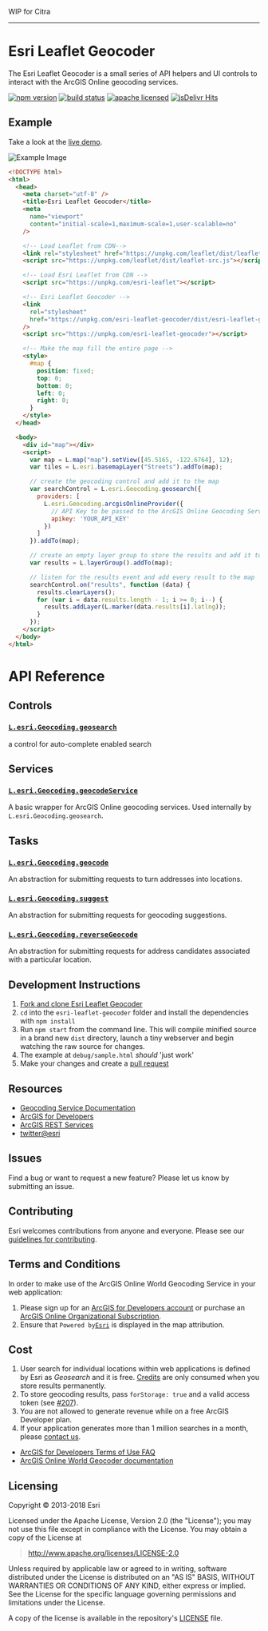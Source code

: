 WIP for Citra

---

# Esri Leaflet Geocoder

The Esri Leaflet Geocoder is a small series of API helpers and UI controls to interact with the ArcGIS Online geocoding services.

[![npm version][npm-img]][npm-url]
[![build status][travis-img]][travis-url]
[![apache licensed](https://img.shields.io/badge/license-Apache-green.svg?style=flat-square)](https://raw.githubusercontent.com/Esri/esri-leaflet-geocoder/master/LICENSE)
[![jsDelivr Hits](https://data.jsdelivr.com/v1/package/npm/esri-leaflet-geocoder/badge)](https://www.jsdelivr.com/package/npm/esri-leaflet-geocoder)

[npm-img]: https://img.shields.io/npm/v/esri-leaflet-geocoder.svg?style=flat-square
[npm-url]: https://www.npmjs.com/package/esri-leaflet-geocoder
[travis-img]: https://img.shields.io/travis/Esri/esri-leaflet-geocoder/master.svg?style=flat-square
[travis-url]: https://travis-ci.org/Esri/esri-leaflet-geocoder

## Example

Take a look at the [live demo](http://esri.github.com/esri-leaflet/examples/geocoding-control.html).

![Example Image](https://raw.github.com/esri/esri-leaflet-geocoder/master/example.png)

```html
<!DOCTYPE html>
<html>
  <head>
    <meta charset="utf-8" />
    <title>Esri Leaflet Geocoder</title>
    <meta
      name="viewport"
      content="initial-scale=1,maximum-scale=1,user-scalable=no"
    />

    <!-- Load Leaflet from CDN-->
    <link rel="stylesheet" href="https://unpkg.com/leaflet/dist/leaflet.css" />
    <script src="https://unpkg.com/leaflet/dist/leaflet-src.js"></script>

    <!-- Load Esri Leaflet from CDN -->
    <script src="https://unpkg.com/esri-leaflet"></script>

    <!-- Esri Leaflet Geocoder -->
    <link
      rel="stylesheet"
      href="https://unpkg.com/esri-leaflet-geocoder/dist/esri-leaflet-geocoder.css"
    />
    <script src="https://unpkg.com/esri-leaflet-geocoder"></script>

    <!-- Make the map fill the entire page -->
    <style>
      #map {
        position: fixed;
        top: 0;
        bottom: 0;
        left: 0;
        right: 0;
      }
    </style>
  </head>

  <body>
    <div id="map"></div>
    <script>
      var map = L.map("map").setView([45.5165, -122.6764], 12);
      var tiles = L.esri.basemapLayer("Streets").addTo(map);

      // create the geocoding control and add it to the map
      var searchControl = L.esri.Geocoding.geosearch({
        providers: [
          L.esri.Geocoding.arcgisOnlineProvider({
            // API Key to be passed to the ArcGIS Online Geocoding Service
            apikey: 'YOUR_API_KEY'
          })
        ]
      }).addTo(map);

      // create an empty layer group to store the results and add it to the map
      var results = L.layerGroup().addTo(map);

      // listen for the results event and add every result to the map
      searchControl.on("results", function (data) {
        results.clearLayers();
        for (var i = data.results.length - 1; i >= 0; i--) {
          results.addLayer(L.marker(data.results[i].latlng));
        }
      });
    </script>
  </body>
</html>
```

# API Reference

## Controls

### [`L.esri.Geocoding.geosearch`](http://esri.github.io/esri-leaflet/api-reference/controls/geosearch.html)

a control for auto-complete enabled search

## Services

### [`L.esri.Geocoding.geocodeService`](http://esri.github.io/esri-leaflet/api-reference/services/geocode-service.html)

A basic wrapper for ArcGIS Online geocoding services. Used internally by `L.esri.Geocoding.geosearch`.

## Tasks

### [`L.esri.Geocoding.geocode`](http://esri.github.io/esri-leaflet/api-reference/tasks/geocode.html)

An abstraction for submitting requests to turn addresses into locations.

### [`L.esri.Geocoding.suggest`](http://esri.github.io/esri-leaflet/api-reference/tasks/suggest.html)

An abstraction for submitting requests for geocoding suggestions.

### [`L.esri.Geocoding.reverseGeocode`](http://esri.github.io/esri-leaflet/api-reference/tasks/reverse-geocode.html)

An abstraction for submitting requests for address candidates associated with a particular location.

## Development Instructions

1. [Fork and clone Esri Leaflet Geocoder](https://help.github.com/articles/fork-a-repo)
2. `cd` into the `esri-leaflet-geocoder` folder and install the dependencies with `npm install`
3. Run `npm start` from the command line. This will compile minified source in a brand new `dist` directory, launch a tiny webserver and begin watching the raw source for changes.
4. The example at `debug/sample.html` _should_ 'just work'
5. Make your changes and create a [pull request](https://help.github.com/articles/creating-a-pull-request)

## Resources

- [Geocoding Service Documentation](http://resources.arcgis.com/en/help/arcgis-rest-api/#/Single_input_field_geocoding/02r300000015000000/)
- [ArcGIS for Developers](http://developers.arcgis.com)
- [ArcGIS REST Services](http://resources.arcgis.com/en/help/arcgis-rest-api/)
- [twitter@esri](http://twitter.com/esri)

## Issues

Find a bug or want to request a new feature? Please let us know by submitting an issue.

## Contributing

Esri welcomes contributions from anyone and everyone. Please see our [guidelines for contributing](https://github.com/Esri/esri-leaflet/blob/master/CONTRIBUTING.md).

## Terms and Conditions

In order to make use of the ArcGIS Online World Geocoding Service in your web application:

1. Please sign up for an [ArcGIS for Developers account](https://developers.arcgis.com/en/plans) or purchase an [ArcGIS Online Organizational Subscription](http://www.arcgis.com/features/plans/pricing.html).
2. Ensure that `Powered by`[`Esri`](http://esri.com) is displayed in the map attribution.

## Cost

1. User search for individual locations within web applications is defined by Esri as _Geosearch_ and it is free. [Credits](https://developers.arcgis.com/credits/) are only consumed when you store results permanently.
2. To store geocoding results, pass `forStorage: true` and a valid access token (see [#207](https://github.com/Esri/esri-leaflet-geocoder/issues/207#issuecomment-418763785)).
3. You are not allowed to generate revenue while on a free ArcGIS Developer plan.
4. If your application generates more than 1 million searches in a month, please [contact us](http://www.esri.com/about-esri/contact).

- [ArcGIS for Developers Terms of Use FAQ](https://developers.arcgis.com/en/terms/faq/)
- [ArcGIS Online World Geocoder documentation](http://resources.arcgis.com/en/help/arcgis-rest-api/#/Single_input_field_geocoding/02r300000015000000/)

## Licensing

Copyright &copy; 2013-2018 Esri

Licensed under the Apache License, Version 2.0 (the "License");
you may not use this file except in compliance with the License.
You may obtain a copy of the License at

> http://www.apache.org/licenses/LICENSE-2.0

Unless required by applicable law or agreed to in writing, software
distributed under the License is distributed on an "AS IS" BASIS,
WITHOUT WARRANTIES OR CONDITIONS OF ANY KIND, either express or implied.
See the License for the specific language governing permissions and
limitations under the License.

A copy of the license is available in the repository's [LICENSE](https://raw.github.com/Esri/esri-leaflet-geocoder/master/LICENSE) file.
